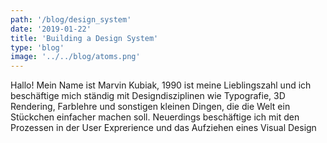 ```yaml
---
path: '/blog/design_system'
date: '2019-01-22'
title: 'Building a Design System'
type: 'blog'
image: '../../blog/atoms.png'
---
```


Hallo! Mein Name ist Marvin Kubiak, 1990 ist meine Lieblingszahl und ich beschäftige mich ständig mit Designdisziplinen wie Typografie, 3D Rendering, Farblehre und sonstigen kleinen Dingen, die die Welt ein Stückchen einfacher machen soll. Neuerdings beschäftige ich mit den Prozessen in der User Exprerience und das Aufziehen eines Visual Design
